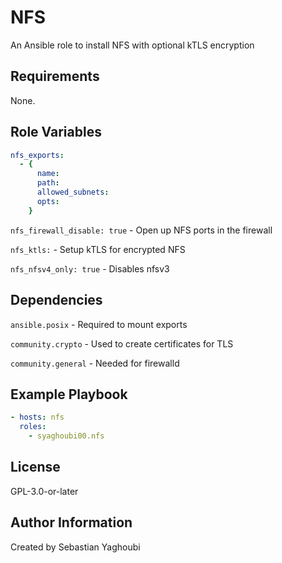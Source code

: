 # NFS

An Ansible role to install NFS with optional kTLS encryption

## Requirements

None.

## Role Variables

```yaml
nfs_exports:
  - {
      name:
      path:
      allowed_subnets:
      opts:
    }
```

`nfs_firewall_disable: true` - Open up NFS ports in the firewall

`nfs_ktls:` - Setup kTLS for encrypted NFS

`nfs_nfsv4_only: true` - Disables nfsv3

## Dependencies

`ansible.posix` - Required to mount exports

`community.crypto` - Used to create certificates for TLS

`community.general` - Needed for firewalld

## Example Playbook

```yaml
- hosts: nfs
  roles:
    - syaghoubi00.nfs
```

## License

GPL-3.0-or-later

## Author Information

Created by Sebastian Yaghoubi

